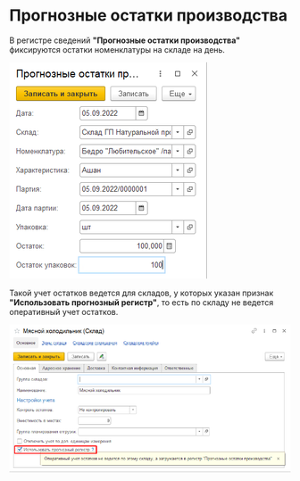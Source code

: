 # Прогнозные остатки производства

В регистре сведений **"Прогнозные остатки производства"** фиксируются остатки номенклатуры на складе на день.

[![1][1]][1]

Такой учет остатков ведется для складов, у которых указан признак **"Использовать прогнозный регистр"**, то есть по складу не ведется оперативный учет остатков.

[![2][2]][2]

[1]: ProductionResidues.assets/1.png
[2]: ProductionResidues.assets/2.png


